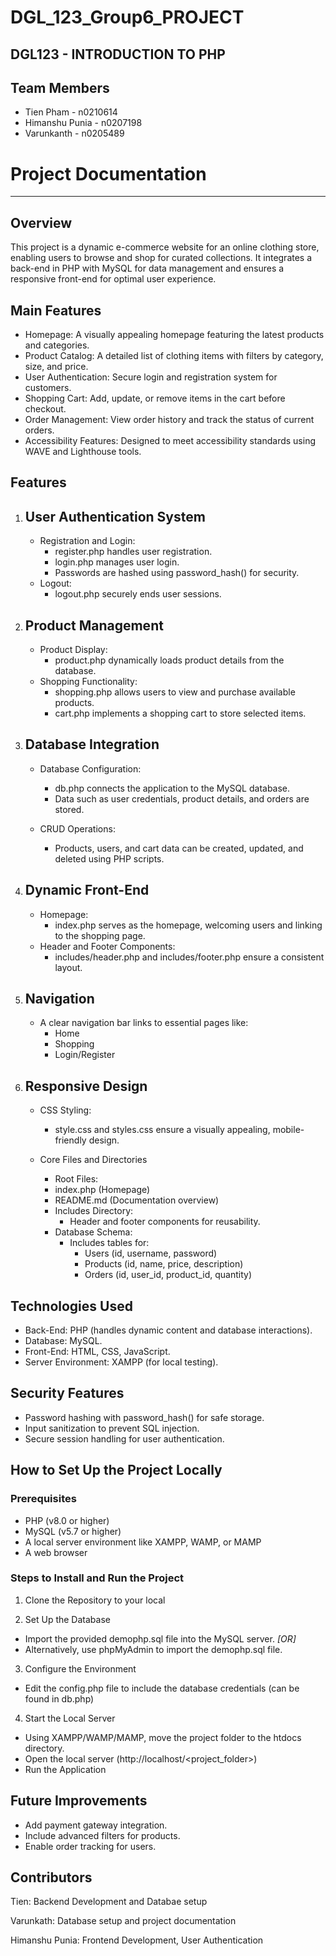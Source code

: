 # DGL_123_Group6_PROJECT

## DGL123 - INTRODUCTION TO PHP

## Team Members

- Tien Pham - n0210614
- Himanshu Punia - n0207198
- Varunkanth - n0205489

# Project Documentation

---

## Overview

This project is a dynamic e-commerce website for an online clothing store, enabling users to browse and shop for curated collections. It integrates a back-end in PHP with MySQL for data management and ensures a responsive front-end for optimal user experience.

## Main Features
- Homepage: A visually appealing homepage featuring the latest products and categories.
- Product Catalog: A detailed list of clothing items with filters by category, size, and price.
- User Authentication: Secure login and registration system for customers.
- Shopping Cart: Add, update, or remove items in the cart before checkout.
- Order Management: View order history and track the status of current orders.
- Accessibility Features: Designed to meet accessibility standards using WAVE and Lighthouse tools.
  
## Features

1. ## User Authentication System
   - Registration and Login:
     - register.php handles user registration.
     - login.php manages user login.
     - Passwords are hashed using password_hash() for security.
   - Logout:
     - logout.php securely ends user sessions.
2. ## Product Management
   - Product Display:
     - product.php dynamically loads product details from the database.
   - Shopping Functionality:
     - shopping.php allows users to view and purchase available products.
     - cart.php implements a shopping cart to store selected items.
3. ## Database Integration

   - Database Configuration:
     - db.php connects the application to the MySQL database.
     - Data such as user credentials, product details, and orders are stored.

   - CRUD Operations:
     - Products, users, and cart data can be created, updated, and deleted using PHP scripts.

4. ## Dynamic Front-End
   - Homepage:
     - index.php serves as the homepage, welcoming users and linking to the shopping page.
   - Header and Footer Components:
     - includes/header.php and includes/footer.php ensure a consistent layout.
5. ## Navigation
   - A clear navigation bar links to essential pages like:
     - Home
     - Shopping
     - Login/Register
6. ## Responsive Design

   - CSS Styling:
     - style.css and styles.css ensure a visually appealing, mobile-friendly design.

   - Core Files and Directories
     - Root Files:
     - index.php (Homepage)
     - README.md (Documentation overview)
     - Includes Directory:
       - Header and footer components for reusability.
     - Database Schema:
       - Includes tables for:
         - Users (id, username, password)
         - Products (id, name, price, description)
         - Orders (id, user_id, product_id, quantity)

## Technologies Used

   - Back-End: PHP (handles dynamic content and database interactions).
   - Database: MySQL.
   - Front-End: HTML, CSS, JavaScript.
   - Server Environment: XAMPP (for local testing).

## Security Features

   - Password hashing with password_hash() for safe storage.
   - Input sanitization to prevent SQL injection.
   - Secure session handling for user authentication.

## How to Set Up the Project Locally
### Prerequisites
- PHP (v8.0 or higher)
- MySQL (v5.7 or higher)
- A local server environment like XAMPP, WAMP, or MAMP
- A web browser
  
### Steps to Install and Run the Project
1. Clone the Repository to your local 

2. Set Up the Database

- Import the provided demophp.sql file into the MySQL server. *[OR]*
- Alternatively, use phpMyAdmin to import the demophp.sql file.
  
3. Configure the Environment

- Edit the config.php file to include the database credentials (can be found in db.php)

*<?php
  define('DB_HOST', 'localhost');
  define('DB_USER', 'root');
  define('DB_PASS', '""');
  define('DB_NAME', 'demophp');
  ?>*

4. Start the Local Server

- Using XAMPP/WAMP/MAMP, move the project folder to the htdocs directory.
- Open the local server (http://localhost/<project_folder>)
- Run the Application

## Future Improvements

   - Add payment gateway integration.
   - Include advanced filters for products.
   - Enable order tracking for users.
     
## Contributors
Tien: Backend Development and Databae setup

Varunkath: Database setup and project documentation

Himanshu Punia: Frontend Development, User Authentication
